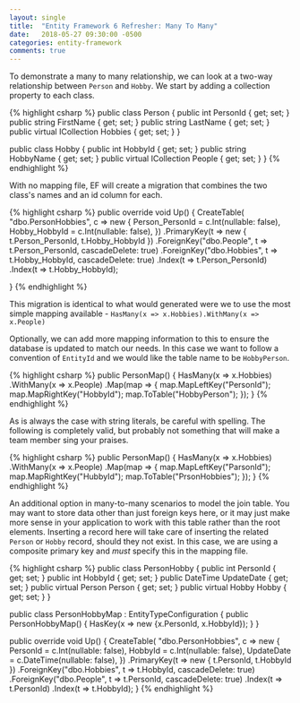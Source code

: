 ```yaml
---
layout: single
title:  "Entity Framework 6 Refresher: Many To Many"
date:   2018-05-27 09:30:00 -0500
categories: entity-framework
comments: true
---
```


To demonstrate a many to many relationship, we can look at a two-way relationship between `Person` and `Hobby`.  We start by adding a collection property to each class.

{% highlight csharp %}
public class Person
{
    public int PersonId { get; set; }
    public string FirstName { get; set; }
    public string LastName { get; set; }
    public virtual ICollection<Hobby> Hobbies { get; set; }
}

public class Hobby
{
    public int HobbyId { get; set; }
    public string HobbyName { get; set; }
    public virtual ICollection<Person> People { get; set; }
}
{% endhighlight %}

With no mapping file, EF will create a migration that combines the two class's names and an id column for each.

{% highlight csharp %}
public override void Up()
{
    CreateTable(
        "dbo.PersonHobbies",
        c => new
            {
                Person_PersonId = c.Int(nullable: false),
                Hobby_HobbyId = c.Int(nullable: false),
            })
        .PrimaryKey(t => new { t.Person_PersonId, t.Hobby_HobbyId })
        .ForeignKey("dbo.People", t => t.Person_PersonId, cascadeDelete: true)
        .ForeignKey("dbo.Hobbies", t => t.Hobby_HobbyId, cascadeDelete: true)
        .Index(t => t.Person_PersonId)
        .Index(t => t.Hobby_HobbyId);
    
}
{% endhighlight %}

This migration is identical to what would generated were we to use the most simple mapping available - `HasMany(x => x.Hobbies).WithMany(x => x.People)`

Optionally, we can add more mapping information to this to ensure the database is updated to match our needs.  In this case we want to follow a convention of `EntityId` and we would like the table name to be `HobbyPerson`.

{% highlight csharp %}
public PersonMap()
{
    HasMany(x => x.Hobbies)
        .WithMany(x => x.People)
        .Map(map =>
        {
            map.MapLeftKey("PersonId");
            map.MapRightKey("HobbyId");
            map.ToTable("HobbyPerson");
        });
}
{% endhighlight %}

As is always the case with string literals, be careful with spelling.  The following is completely valid, but probably not something that will make a team member sing your praises.

{% highlight csharp %}
public PersonMap()
{
    HasMany(x => x.Hobbies)
        .WithMany(x => x.People)
        .Map(map =>
        {
            map.MapLeftKey("ParsonId");
            map.MapRightKey("HubbyId");
            map.ToTable("PrsonHobbies");
        });
}
{% endhighlight %}

An additional option in many-to-many scenarios to model the join table.  You may want to store data other than just foreign keys here, or it may just make more sense in your application to work with this table rather than the root elements.  Inserting a record here will take care of inserting the related `Person` or `Hobby` record, should they not exist.  In this case, we are using a composite primary key and <em>must</em> specify this in the mapping file. 

{% highlight csharp %}
public class PersonHobby
{
    public int PersonId { get; set; }
    public int HobbyId { get; set; }
    public DateTime UpdateDate { get; set; }
    public virtual Person Person { get; set; }
    public virtual Hobby Hobby { get; set; }
}

public class PersonHobbyMap : EntityTypeConfiguration<PersonHobby>
{
    public PersonHobbyMap()
    {
        HasKey(x => new {x.PersonId, x.HobbyId});
    }
}

public override void Up()
{
    CreateTable(
        "dbo.PersonHobbies",
        c => new
            {
                PersonId = c.Int(nullable: false),
                HobbyId = c.Int(nullable: false),
                UpdateDate = c.DateTime(nullable: false),
            })
        .PrimaryKey(t => new { t.PersonId, t.HobbyId })
        .ForeignKey("dbo.Hobbies", t => t.HobbyId, cascadeDelete: true)
        .ForeignKey("dbo.People", t => t.PersonId, cascadeDelete: true)
        .Index(t => t.PersonId)
        .Index(t => t.HobbyId);
}
{% endhighlight %}
